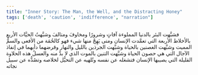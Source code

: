 ```yaml
---
title: "Inner Story: The Man, the Well, and the Distracting Honey"
tags: ['death', 'caution', 'indifference', "narration"]
---
```


 فشبَّهت البئر بالدنيا المملوءة آفاتٍ وشرورًا ومخاوفَ ومتالفَ وشبَّهتُ الحيَّات الأربع بالأخلاط الأربعة التي تعمَّدت الإنسان ومتى يَهِجْ منها شيء فهو كالحُمَة من الأفعى والسمُّ المميت وشبَّهت الغصنين بالحياة وشبَّهت الجرذين بالليل والنهار وقرضهما دأبهما في إنفاذ الآجال التي هي حصون الحياة وشبَّهت التنين بالموت الذي لا بدَّ منه والعسلُ هذه الحلاوة القليلة التي يصيبها الإنسان فتشغله عن نفسه وتُلهيه عن التحيُّل لخلاصه وتصُدُّه عن سبيل نجاته
